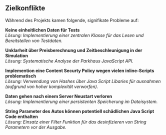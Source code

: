 
## Zielkonflikte

Während des Projekts kamen folgende, signifikate Probleme auf:

**Keine einheitlichen Daten für Tests**\
*Lösung: Implementierung einer zentralen Klasse für das Lesen und Bereitstellen von Testdaten.*

**Unklarheit über Preisberechnung und Zeitbeschleunigung in der Simulation**\
*Lösung: Systematische Analyse der Parkhaus JavaScript API.*

**Implemention eine Content Securty Policy wegen vielen inline-Scripts problematisch**\
*Lösung: Verwendung von Hashes über Java Script Libaries für ausnahmen (aufgrund von hoher komplexität verworfen).*

**Daten gehen nach einem Server Neustart verloren**\
*Lösung: Implementierung einer persistenten Speicherung im Dateisystem.*

**String Parameter des Autos können potentiell schädlichen Java Script Code enthalten**\
*Lösung: Einsatz einer Filter Funktion für das desinfizieren von String Parametern vor der Ausgabe.*
